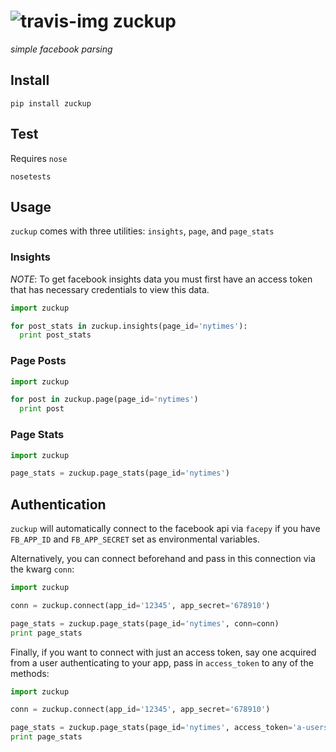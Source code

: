 ![travis-img](https://travis-ci.org/newslynx/zuckup.svg)
zuckup
======
_simple facebook parsing_

## Install
```
pip install zuckup
```

## Test
Requires `nose`
```
nosetests
```

## Usage
`zuckup` comes with three utilities: `insights`, `page`, and `page_stats`

### Insights

*NOTE*: To get facebook insights data you must first have an access token that has necessary credentials to view this data.
```python
import zuckup

for post_stats in zuckup.insights(page_id='nytimes'):
  print post_stats
```

### Page Posts

```python
import zuckup

for post in zuckup.page(page_id='nytimes')
  print post 
```

### Page Stats

```python
import zuckup

page_stats = zuckup.page_stats(page_id='nytimes')
```

## Authentication
`zuckup` will automatically connect to the facebook api via `facepy` if you have `FB_APP_ID` and `FB_APP_SECRET` set as environmental variables.

Alternatively, you can connect beforehand and pass in this connection via the kwarg `conn`:

```python
import zuckup

conn = zuckup.connect(app_id='12345', app_secret='678910')

page_stats = zuckup.page_stats(page_id='nytimes', conn=conn)
print page_stats
```

Finally, if you want to connect with just an access token, say one acquired from a user authenticating to your app, pass in `access_token` to any of the methods:

```python
import zuckup

conn = zuckup.connect(app_id='12345', app_secret='678910')

page_stats = zuckup.page_stats(page_id='nytimes', access_token='a-users-access-token')
print page_stats
```

